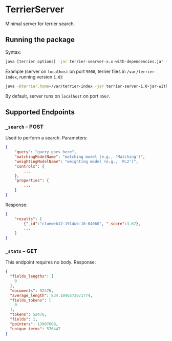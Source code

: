# TerrierServer
Minimal server for terrier search.

## Running the package

Syntax:

```bash
java [terrier options] -jar terrier-searver-x.x-with-dependencies.jar {hostname} {port}
```

Example (server on `localhost` on port `5000`, terrier files in `/var/terrier-index`, running version `1.0`):

```bash
java -Dterrier.home=/var/terrier-index -jar terrier-server-1.0-jar-with-dependencies.jar localhost 5000
```
By default, server runs on `localhost` on port `4567`.

## Supported Endpoints
 
### `_search` – POST

Used to perform a search. Parameters:

```json 
{
    "query": "query goes here",
    "matchingModelName": "matching model (e.g., 'Matching')",
    "weightingModelName": "weighting model (e.g., 'PL2')",
    "controls": {
        ...
    },
    "properties": {
        ...
    }
}
```

Response:

```json
{
    "results": [
        {"_id":"clueweb12-1914wb-16-04060", "_score":3.67},
        ...
    ]
}
```

### `_stats` – GET

This endpoint requires no body. Response:

```json
{
  "fields_lengths": [
    0
  ],
  "documents": 52476,
  "average_length": 834.1046573671774,
  "fields_tokens": [
    0
  ],
  "tokens": 52476,
  "fields": 1,
  "pointers": 13907609,
  "unique_terms": 576447
}
```
